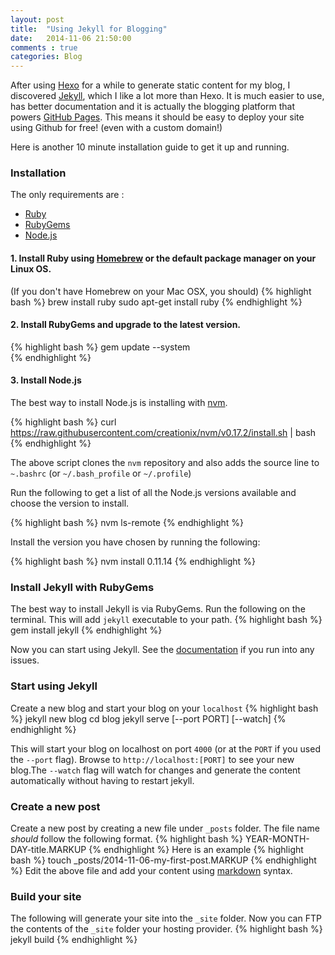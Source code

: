 ```yaml
---
layout: post
title:  "Using Jekyll for Blogging"
date:   2014-11-06 21:50:00
comments : true
categories: Blog
---
```

After using [Hexo](https://github.com/hexojs/hexo) for a while to generate static content for my blog, I discovered [Jekyll](http://jekyllrb.com/), which I like a lot more than Hexo. It is much easier to use, has better documentation and it is actually the blogging platform that powers [GitHub Pages](https://pages.github.com/). This means it should be easy to deploy your site using Github for free! (even with a custom domain!)

Here is another 10 minute installation guide to get it up and running.

### Installation
The only requirements are :

* [Ruby](https://www.ruby-lang.org/en/)
* [RubyGems](http://rubygems.org/)
* [Node.js](http://nodejs.org/)


#### 1. Install Ruby using [Homebrew](http://brew.sh/) or the default package manager on your Linux OS.
(If you don't have Homebrew on your Mac OSX, you should)
{% highlight bash %}
brew install ruby
sudo apt-get install ruby
{% endhighlight %}

#### 2. Install RubyGems and upgrade to the latest version.
{% highlight bash %}
gem update --system   
{% endhighlight %}

#### 3. Install Node.js
The best way to install Node.js is installing with [nvm](https://github.com/creationix/nvm).

{% highlight bash %}
curl https://raw.githubusercontent.com/creationix/nvm/v0.17.2/install.sh | bash
{% endhighlight %}

The above script clones the `nvm` repository and also adds the source line to `~.bashrc` (or `~/.bash_profile` or  `~/.profile`)

Run the following to get a list of all the Node.js versions available and choose the version to install.

{% highlight bash %}
nvm ls-remote
{% endhighlight %}

Install the version you have chosen by running the following:

{% highlight bash %}
nvm install 0.11.14
{% endhighlight %}

### Install Jekyll with RubyGems
The best way to install Jekyll is via RubyGems. Run the following on the terminal. This will add `jekyll` executable to your path.
{% highlight bash %}
gem install jekyll
{% endhighlight %}

Now you can start using Jekyll. See the [documentation](http://jekyllrb.com/docs/home/) if you run into any issues.

### Start using Jekyll
Create a new blog and start your blog on your `localhost`
{% highlight bash %}
jekyll new blog
cd blog
jekyll serve [--port PORT] [--watch]
{% endhighlight %}

This will start your blog on localhost on port `4000` (or at the `PORT` if you used the `--port` flag). Browse to `http://localhost:[PORT]` to see your new blog.The `--watch` flag will watch for changes and generate the content automatically without having to restart jekyll.

### Create a new post
Create a new post by creating a new file under `_posts` folder. The file name *should* follow the following format.
{% highlight bash %}
YEAR-MONTH-DAY-title.MARKUP
{% endhighlight %}
Here is an example
{% highlight bash %}
touch _posts/2014-11-06-my-first-post.MARKUP
{% endhighlight %}
Edit the above file and add your content using [markdown](http://daringfireball.net/projects/markdown/syntax) syntax.

### Build your site
The following will generate your site into the `_site` folder. Now you can FTP the contents of the `_site` folder your hosting provider. 
{% highlight bash %}
jekyll build
{% endhighlight %}




